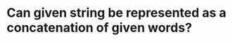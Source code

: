 Can given string be represented as a concatenation of given words?
==================================================================
